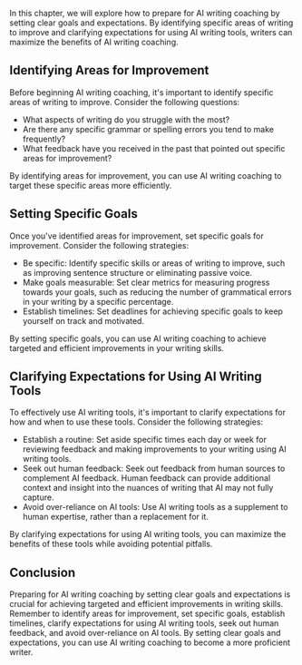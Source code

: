 
In this chapter, we will explore how to prepare for AI writing coaching by setting clear goals and expectations. By identifying specific areas of writing to improve and clarifying expectations for using AI writing tools, writers can maximize the benefits of AI writing coaching.

Identifying Areas for Improvement
---------------------------------

Before beginning AI writing coaching, it's important to identify specific areas of writing to improve. Consider the following questions:

* What aspects of writing do you struggle with the most?
* Are there any specific grammar or spelling errors you tend to make frequently?
* What feedback have you received in the past that pointed out specific areas for improvement?

By identifying areas for improvement, you can use AI writing coaching to target these specific areas more efficiently.

Setting Specific Goals
----------------------

Once you've identified areas for improvement, set specific goals for improvement. Consider the following strategies:

* Be specific: Identify specific skills or areas of writing to improve, such as improving sentence structure or eliminating passive voice.
* Make goals measurable: Set clear metrics for measuring progress towards your goals, such as reducing the number of grammatical errors in your writing by a specific percentage.
* Establish timelines: Set deadlines for achieving specific goals to keep yourself on track and motivated.

By setting specific goals, you can use AI writing coaching to achieve targeted and efficient improvements in your writing skills.

Clarifying Expectations for Using AI Writing Tools
--------------------------------------------------

To effectively use AI writing tools, it's important to clarify expectations for how and when to use these tools. Consider the following strategies:

* Establish a routine: Set aside specific times each day or week for reviewing feedback and making improvements to your writing using AI writing tools.
* Seek out human feedback: Seek out feedback from human sources to complement AI feedback. Human feedback can provide additional context and insight into the nuances of writing that AI may not fully capture.
* Avoid over-reliance on AI tools: Use AI writing tools as a supplement to human expertise, rather than a replacement for it.

By clarifying expectations for using AI writing tools, you can maximize the benefits of these tools while avoiding potential pitfalls.

Conclusion
----------

Preparing for AI writing coaching by setting clear goals and expectations is crucial for achieving targeted and efficient improvements in writing skills. Remember to identify areas for improvement, set specific goals, establish timelines, clarify expectations for using AI writing tools, seek out human feedback, and avoid over-reliance on AI tools. By setting clear goals and expectations, you can use AI writing coaching to become a more proficient writer.

